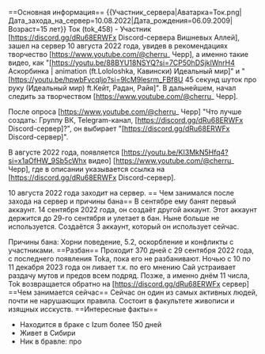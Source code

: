 ==Основная информация==
{{Участник_сервера|Аватарка=Ток.png|Дата_захода_на_сервер=10.08.2022|Дата_рождения=06.09.2009|Возраст=15 лет}}
Ток (tok_458) - Участник [https://discord.gg/dRu68ERWFx Discord-сервера Вишневых Аллей], зашел на сервер 10 августа 2022 года, увидев в рекомендациях творчество [https://www.youtube.com/@cherru_ Черр], а именно такие видео, как "[https://youtu.be/88BYU18NSYQ?si=7CP50hDSjklWnrH4 Аскорбинка | animation (ft.Lololoshka, Кавински) Идеальный мир]" и "[https://youtu.be/hpwbFvcqIjo?si=9lcM9lesrm_FBf8U 45 секунд шуток про руку (Идеальный мир) ft.Кейт, Радан, Райя]". В дальнейшем, начал следить за творчеством [https://www.youtube.com/@cherru_ Черр].

После опроса [https://www.youtube.com/@cherru_ Черр] "Что лучше создать: Группу ВК, Telegram-канал, [https://discord.gg/dRu68ERWFx Discord-сервер]?", он выбирает "[https://discord.gg/dRu68ERWFx Discord-сервер]".

В августе 2022 года, появляется [https://youtu.be/KI3MkN5Hfq4?si=x1aOfHW_9Sb5cWhx видео] [https://www.youtube.com/@cherru_ Черр], где в описании указывается ссылка на [https://discord.gg/dRu68ERWFx Discord-сервер].

10 августа 2022 года заходит на сервер.
== Чем занимался после захода на сервер и причины бана==
В сентябре ему банят первый аккаунт. 14 сентября 2022 года, он создаёт другой аккаунт. Этот аккаунт держится до 29-го сентября и улетает в бан. Ныне больше не используется. Создаётся 3 аккаунт, который он использует сейчас.

Причины бана: Хорни поведение, 5.2, оскорбление и конфликты с участниками.
==Разбан==
Проходит 370 дней с 29 сентября 2022 года, с последнего появления Tokа, пока его не разбанивают. Ночью с 10 по 11 декабря 2023 года он ливает т.к. по его мнению Сай устраивает раздачу мутов и предов  всем подряд. Позже, а именно днём 11 числа, Tok возвращается обратно на [https://discord.gg/dRu68ERWFx сервер] 
==Чем занимается сейчас==
Сейчас он один из самых активных людей, почти не нарушающих правила. Состоит в факультете живописи и изящных исскуств.
==Интересные факты==

* Находится в браке с Izum более 150 дней
* Живет в Сибири
* Ник в бравле: про

 